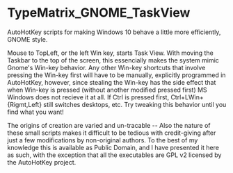 # TypeMatrix_GNOME_TaskView
AutoHotKey scripts for making Windows 10 behave a little more efficiently, GNOME style.

Mouse to TopLeft, or the left Win key, starts Task View.  With moving the Taskbar to the top of
the screen, this essencially makes the system mimic Gnome's Win-key behavior. Any other Win-key
shortcuts that involve pressing the Win-key first will have to be manually, explicitly programmed
in AutoHotKey, however, since stealing
the Win-key has the side effect that when Win-key is pressed (without another modified pressed first)
MS Windows does not recieve it at all.  If Ctrl is pressed first, Ctrl+LWin+{Rigmt,Left} still
switches desktops, etc. Try tweaking this behavior until you find what you want! 

The origins of creation are varied and un-tracable -- Also the nature of these small scripts makes
it difficult to be tedious with credit-giving after just a few modifications by non-original
authors.  To the best of my knowledge this is available as Public Domain, and I have presented
it here as such, with the exception that all the executables are GPL v2 licensed by the AutoHotKey
project.



